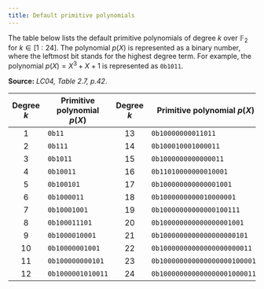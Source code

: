 ```yaml
---
title: Default primitive polynomials
---
```


The table below lists the default primitive polynomials of degree $k$ over $\mathbb{F}_2$ for $k \in [1 : 24]$. The polynomial $p(X)$ is represented as a binary number, where the leftmost bit stands for the highest degree term. For example, the polynomial $p(X) = X^3 + X + 1$ is represented as `0b1011`.

**Source:** <cite>LC04, Table 2.7, p.42</cite>.

| Degree $k$ | Primitive polynomial $p(X)$ | Degree $k$ | Primitive polynomial $p(X)$   |
| :--------: | --------------------------- | :--------: | ----------------------------- |
|    $1$     | `0b11`                      |    $13$    | `0b10000000011011`            |
|    $2$     | `0b111`                     |    $14$    | `0b100010001000011`           |
|    $3$     | `0b1011`                    |    $15$    | `0b1000000000000011`          |
|    $4$     | `0b10011`                   |    $16$    | `0b11010000000010001`         |
|    $5$     | `0b100101`                  |    $17$    | `0b100000000000001001`        |
|    $6$     | `0b1000011`                 |    $18$    | `0b1000000000010000001`       |
|    $7$     | `0b10001001`                |    $19$    | `0b10000000000000100111`      |
|    $8$     | `0b100011101`               |    $20$    | `0b100000000000000001001`     |
|    $9$     | `0b1000010001`              |    $21$    | `0b1000000000000000000101`    |
|    $10$    | `0b10000001001`             |    $22$    | `0b10000000000000000000011`   |
|    $11$    | `0b100000000101`            |    $23$    | `0b100000000000000000100001`  |
|    $12$    | `0b1000001010011`           |    $24$    | `0b1000000000000000010000111` |
